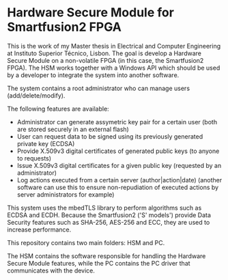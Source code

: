 # Hardware Secure Module for Smartfusion2 FPGA

This is the work of my Master thesis in Electrical and Computer Engineering at Instituto Superior Técnico, Lisbon. The goal is develop a Hardware Secure Module on a non-volatile FPGA (in this case, the Smartfusion2 FPGA). The HSM works together with a Windows API which should be used by a developer to integrate the system into another software.

The system contains a root administrator who can manage users (add/delete/modify).

The following features are available:
* Administrator can generate assymetric key pair for a certain user (both are stored securely in an external flash)
* User can request data to be signed using its previously generated private key (ECDSA)
* Provide X.509v3 digital certificates of generated public keys (to anyone to requests)
* Issue X.509v3 digital certificates for a given public key (requested by an administrator)
* Log actions executed from a certain server (author|action|date) (another software can use this to ensure non-repudiation of executed actions by server administrators for example)

This system uses the mbedTLS library to perform algorithms such as ECDSA and ECDH.
Because the Smartfusion2 ('S' models') provide Data Security features such as SHA-256, AES-256 and ECC, they are used to increase performance.

This repository contains two main folders: HSM and PC.

The HSM contains the software responsible for handling the Hardware Secure Module features, while the PC contains the PC driver that communicates with the device.